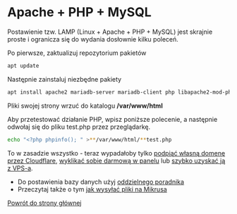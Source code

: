 # Apache + PHP + MySQL

Postawienie tzw. LAMP (Linux + Apache + PHP + MySQL) jest skrajnie proste i ogranicza się do wydania dosłownie kilku poleceń.

Po pierwsze, zaktualizuj repozytorium pakietów

```bash
apt update
```

Następnie zainstaluj niezbędne pakiety

```bash
apt install apache2 mariadb-server mariadb-client php libapache2-mod-php
```

Pliki swojej strony wrzuć do katalogu **/var/www/html**

Aby przetestować działanie PHP, wpisz poniższe polecenie, a następnie odwołaj się do pliku test.php przez przeglądarkę.

```bash
echo "<?php phpinfo(); " >**/var/www/html/**test.php
```

To w zasadzie wszystko - teraz wypadałoby tylko [podpiąć własną domenę przez Cloudflare](../podpiecie_domeny_przez_cloudflare), [wyklikać sobie darmową w panelu](https://mikr.us/panel/?a=domain) lub [szybko uzyskać ją z VPS-a](../szybka_subdomena).

- Do postawienia bazy danych użyj [oddzielnego poradnika](../konfiguracja_mysql_mariadb)
 - Przeczytaj także o tym [jak wysyłać pliki na Mikrusa](../jak_wysylac_pliki_na_mikrusa) 

[Powrót do strony głównej](/)